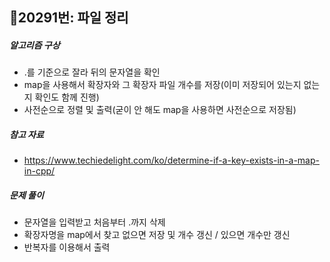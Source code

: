 ## 📝20291번: 파일 정리
##### 알고리즘 구상
- .를 기준으로 잘라 뒤의 문자열을 확인
- map을 사용해서 확장자와 그 확장자 파일 개수를 저장(이미 저장되어 있는지 없는지 확인도 함께 진행)
- 사전순으로 정렬 및 출력(굳이 안 해도 map을 사용하면 사전순으로 저장됨)

##### 참고 자료
- https://www.techiedelight.com/ko/determine-if-a-key-exists-in-a-map-in-cpp/

##### 문제 풀이
- 문자열을 입력받고 처음부터 .까지 삭제
- 확장자명을 map에서 찾고 없으면 저장 및 개수 갱신 / 있으면 개수만 갱신
- 반복자를 이용해서 출력
